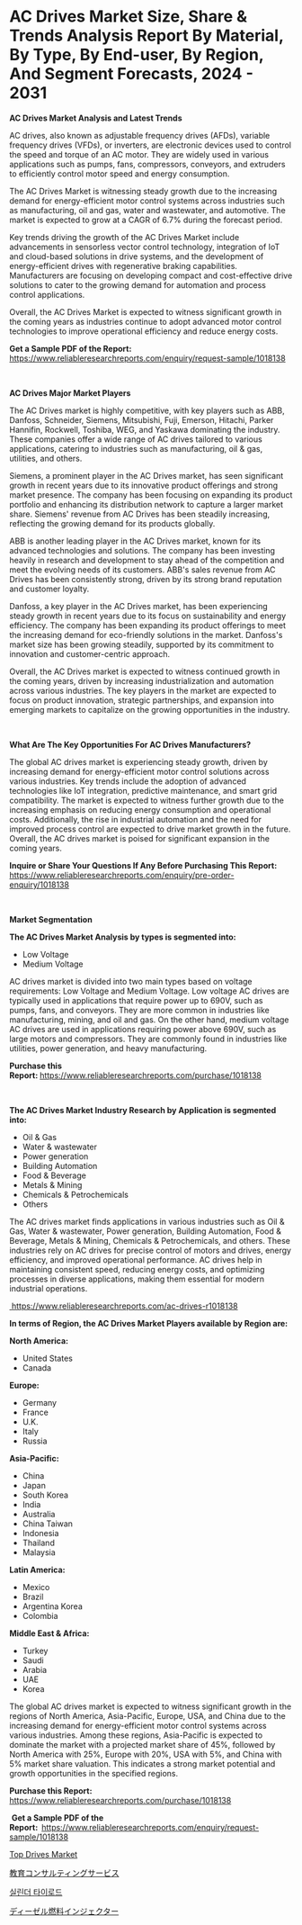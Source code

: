 <p><h1>AC Drives Market Size, Share & Trends Analysis Report By Material, By Type, By End-user, By Region, And Segment Forecasts, 2024 - 2031</h1></p><p><strong>AC Drives Market Analysis and Latest Trends</strong></p>
<p><p>AC drives, also known as adjustable frequency drives (AFDs), variable frequency drives (VFDs), or inverters, are electronic devices used to control the speed and torque of an AC motor. They are widely used in various applications such as pumps, fans, compressors, conveyors, and extruders to efficiently control motor speed and energy consumption.</p><p>The AC Drives Market is witnessing steady growth due to the increasing demand for energy-efficient motor control systems across industries such as manufacturing, oil and gas, water and wastewater, and automotive. The market is expected to grow at a CAGR of 6.7% during the forecast period.</p><p>Key trends driving the growth of the AC Drives Market include advancements in sensorless vector control technology, integration of IoT and cloud-based solutions in drive systems, and the development of energy-efficient drives with regenerative braking capabilities. Manufacturers are focusing on developing compact and cost-effective drive solutions to cater to the growing demand for automation and process control applications.</p><p>Overall, the AC Drives Market is expected to witness significant growth in the coming years as industries continue to adopt advanced motor control technologies to improve operational efficiency and reduce energy costs.</p></p>
<p><strong>Get a Sample PDF of the Report:&nbsp;</strong> <a href="https://www.reliableresearchreports.com/enquiry/request-sample/1018138">https://www.reliableresearchreports.com/enquiry/request-sample/1018138</a></p>
<p>&nbsp;</p>
<p><strong>AC Drives Major Market Players</strong></p>
<p><p>The AC Drives market is highly competitive, with key players such as ABB, Danfoss, Schneider, Siemens, Mitsubishi, Fuji, Emerson, Hitachi, Parker Hannifin, Rockwell, Toshiba, WEG, and Yaskawa dominating the industry. These companies offer a wide range of AC drives tailored to various applications, catering to industries such as manufacturing, oil & gas, utilities, and others.</p><p>Siemens, a prominent player in the AC Drives market, has seen significant growth in recent years due to its innovative product offerings and strong market presence. The company has been focusing on expanding its product portfolio and enhancing its distribution network to capture a larger market share. Siemens' revenue from AC Drives has been steadily increasing, reflecting the growing demand for its products globally.</p><p>ABB is another leading player in the AC Drives market, known for its advanced technologies and solutions. The company has been investing heavily in research and development to stay ahead of the competition and meet the evolving needs of its customers. ABB's sales revenue from AC Drives has been consistently strong, driven by its strong brand reputation and customer loyalty.</p><p>Danfoss, a key player in the AC Drives market, has been experiencing steady growth in recent years due to its focus on sustainability and energy efficiency. The company has been expanding its product offerings to meet the increasing demand for eco-friendly solutions in the market. Danfoss's market size has been growing steadily, supported by its commitment to innovation and customer-centric approach.</p><p>Overall, the AC Drives market is expected to witness continued growth in the coming years, driven by increasing industrialization and automation across various industries. The key players in the market are expected to focus on product innovation, strategic partnerships, and expansion into emerging markets to capitalize on the growing opportunities in the industry.</p></p>
<p>&nbsp;</p>
<p><strong>What Are The Key Opportunities For AC Drives Manufacturers?</strong></p>
<p><p>The global AC drives market is experiencing steady growth, driven by increasing demand for energy-efficient motor control solutions across various industries. Key trends include the adoption of advanced technologies like IoT integration, predictive maintenance, and smart grid compatibility. The market is expected to witness further growth due to the increasing emphasis on reducing energy consumption and operational costs. Additionally, the rise in industrial automation and the need for improved process control are expected to drive market growth in the future. Overall, the AC drives market is poised for significant expansion in the coming years.</p></p>
<p><strong>Inquire or Share Your Questions If Any Before Purchasing This Report:</strong> <a href="https://www.reliableresearchreports.com/enquiry/pre-order-enquiry/1018138">https://www.reliableresearchreports.com/enquiry/pre-order-enquiry/1018138</a></p>
<p>&nbsp;</p>
<p><strong>Market Segmentation</strong></p>
<p><strong>The AC Drives Market Analysis by types is segmented into:</strong></p>
<p><ul><li>Low Voltage</li><li>Medium Voltage</li></ul></p>
<p><p>AC drives market is divided into two main types based on voltage requirements: Low Voltage and Medium Voltage. Low voltage AC drives are typically used in applications that require power up to 690V, such as pumps, fans, and conveyors. They are more common in industries like manufacturing, mining, and oil and gas. On the other hand, medium voltage AC drives are used in applications requiring power above 690V, such as large motors and compressors. They are commonly found in industries like utilities, power generation, and heavy manufacturing.</p></p>
<p><strong>Purchase this Report:&nbsp;</strong><a href="https://www.reliableresearchreports.com/purchase/1018138">https://www.reliableresearchreports.com/purchase/1018138</a></p>
<p>&nbsp;</p>
<p><strong>The AC Drives Market Industry Research by Application is segmented into:</strong></p>
<p><ul><li>Oil & Gas</li><li>Water & wastewater</li><li>Power generation</li><li>Building Automation</li><li>Food & Beverage</li><li>Metals & Mining</li><li>Chemicals & Petrochemicals</li><li>Others</li></ul></p>
<p><p>The AC drives market finds applications in various industries such as Oil & Gas, Water & wastewater, Power generation, Building Automation, Food & Beverage, Metals & Mining, Chemicals & Petrochemicals, and others. These industries rely on AC drives for precise control of motors and drives, energy efficiency, and improved operational performance. AC drives help in maintaining consistent speed, reducing energy costs, and optimizing processes in diverse applications, making them essential for modern industrial operations.</p></p>
<p><a href="https://www.reliableresearchreports.com/ac-drives-r1018138">&nbsp;https://www.reliableresearchreports.com/ac-drives-r1018138</a></p>
<p><strong>In terms of Region, the AC Drives Market Players available by Region are:</strong></p>
<p>
    <p> <strong> North America: </strong>
        <ul>
            <li>United States</li>
            <li>Canada</li>
        </ul>
        </p> 
    <p> <strong> Europe: </strong>
        <ul>
            <li>Germany</li>
            <li>France</li>
            <li>U.K.</li>
            <li>Italy</li>
            <li>Russia</li>
        </ul>
        </p> 
    <p> <strong> Asia-Pacific: </strong>
        <ul>
            <li>China</li>
            <li>Japan</li>
            <li>South Korea</li>
            <li>India</li>
            <li>Australia</li>
            <li>China Taiwan</li>
            <li>Indonesia</li>
            <li>Thailand</li>
            <li>Malaysia</li>
        </ul>
        </p> 
    <p> <strong> Latin America: </strong>
        <ul>
            <li>Mexico</li>
            <li>Brazil</li>
            <li>Argentina Korea</li>
            <li>Colombia</li>
        </ul>
        </p> 
    <p> <strong> Middle East & Africa: </strong>
        <ul>
            <li>Turkey</li>
            <li>Saudi</li>
            <li>Arabia</li>
            <li>UAE</li>
            <li>Korea</li>
        </ul>
    </p>
    </p>
<p><p>The global AC drives market is expected to witness significant growth in the regions of North America, Asia-Pacific, Europe, USA, and China due to the increasing demand for energy-efficient motor control systems across various industries. Among these regions, Asia-Pacific is expected to dominate the market with a projected market share of 45%, followed by North America with 25%, Europe with 20%, USA with 5%, and China with 5% market share valuation. This indicates a strong market potential and growth opportunities in the specified regions.</p></p>
<p><strong>Purchase this Report: </strong><a href="https://www.reliableresearchreports.com/purchase/1018138">https://www.reliableresearchreports.com/purchase/1018138</a></p>
<p>&nbsp;<strong>Get a Sample PDF of the Report:&nbsp;&nbsp;</strong><a href="https://www.reliableresearchreports.com/enquiry/request-sample/1018138">https://www.reliableresearchreports.com/enquiry/request-sample/1018138</a></p>
<p><strong></strong></p>
<p><p><a href="https://github.com/mbisetmhermsr/Market-Research-Report-List-2/blob/main/top-drives-market.md">Top Drives Market</a></p><p><a href="https://github.com/laurenreichert/Market-Research-Report-List-1/blob/main/745464331639.md">教育コンサルティングサービス</a></p><p><a href="https://medium.com/@ukaszduda1/%EC%8B%A4%EB%A6%B0%EB%8D%94-%ED%83%80%EC%9D%B4%EB%A1%9C%EB%93%9C-%EC%8B%9C%EC%9E%A5-%EC%8B%9C%EC%9E%A5cagr-%EC%8B%9C%EC%9E%A5-%EB%8F%99%ED%96%A5-%EB%B0%8F-%EC%84%B1%EC%9E%A5-%EC%A0%84%EB%9E%B5%EC%97%90-%EB%8C%80%ED%95%9C-%ED%86%B5%EC%B0%B0%EB%A0%A5-5899fa67a0ca">실린더 타이로드</a></p><p><a href="https://github.com/RodHoppe07/Market-Research-Report-List-1/blob/main/247371331640.md">ディーゼル燃料インジェクター</a></p></p>